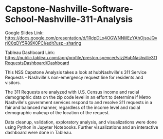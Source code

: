 # Capstone-Nashville-Software-School-Nashville-311-Analysis

Google Slides Link: https://docs.google.com/presentation/d/1RdpDLx4OGWNNlilEzYAhOjsoJQvrjC0qDY5R89X0PCI/edit?usp=sharing

Tableau Dashboard Link: https://public.tableau.com/app/profile/preston.spencer/viz/HubNashville311RequestsDashboard/Dashboard

This NSS Capstone Analysis takes a look at hubNashville's 311 Service Requests - Nashville's non-emergency request line for residents and visitors. 

The 311 Requests are analyzed with U.S. Census income and racial demographic data on the zip code level in an effort to determine if Metro Nashville's government services respond to and resolve 311 requests in a fair and balanced manner, regardless of the income level and racial demographic makeup of the location of the request.

Data cleanup, validation, exploratory analysis, and visualizations were done using Python in Jupyter Notebooks. Further visualizations and an interactive dashboard were done in Tableau. 